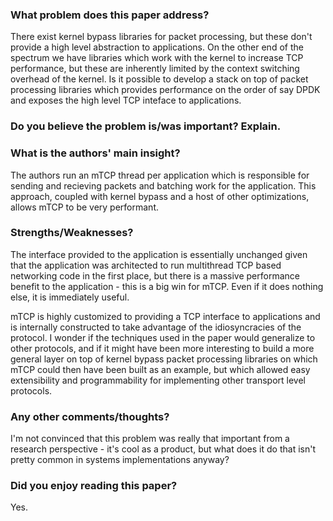 ### What problem does this paper address?

There exist kernel bypass libraries for packet processing, but these don't provide a high level abstraction to applications. On the other end of the spectrum we have libraries which work with the kernel to increase TCP performance, but these are inherently limited by the context switching overhead of the kernel. Is it possible to develop a stack on top of packet processing libraries which provides performance on the order of say DPDK and exposes the high level TCP inteface to applications.

### Do you believe the problem is/was important? Explain.



### What is the authors' main insight?

The authors run an mTCP thread per application which is responsible for sending and recieving packets and batching work for the application. This approach, coupled with kernel bypass and a host of other optimizations, allows mTCP to be very performant.

### Strengths/Weaknesses?

The interface provided to the application is essentially unchanged given that the application was architected to run multithread TCP based networking code in the first place, but there is a massive performance benefit to the application - this is a big win for mTCP. Even if it does nothing else, it is immediately useful.

mTCP is highly customized to providing a TCP interface to applications and is internally constructed to take advantage of the idiosyncracies of the protocol. I wonder if the techniques used in the paper would generalize to other protocols, and if it might have been more interesting to build a more general layer on top of kernel bypass packet processing libraries on which mTCP could then have been built as an example, but which allowed easy extensibility and programmability for implementing other transport level protocols.

### Any other comments/thoughts?

I'm not convinced that this problem was really that important from a research perspective - it's cool as a product, but what does it do that isn't pretty common in systems implementations anyway?

### Did you enjoy reading this paper?

Yes.